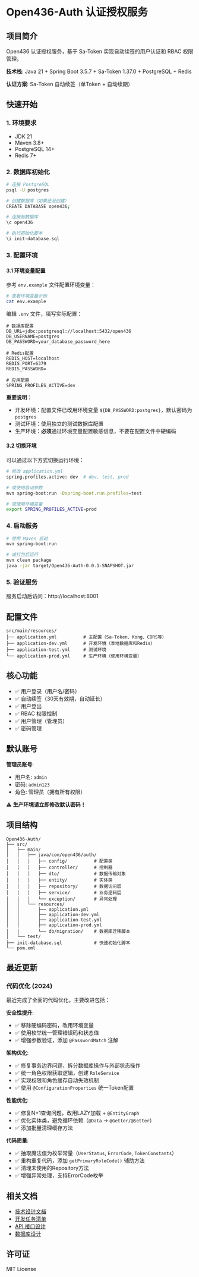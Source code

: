 # Open436-Auth 认证授权服务

## 项目简介

Open436 认证授权服务，基于 Sa-Token 实现自动续签的用户认证和 RBAC 权限管理。

**技术栈**: Java 21 + Spring Boot 3.5.7 + Sa-Token 1.37.0 + PostgreSQL + Redis

**认证方案**: Sa-Token 自动续签（单Token + 自动续期）

## 快速开始

### 1. 环境要求

- JDK 21
- Maven 3.8+
- PostgreSQL 14+
- Redis 7+

### 2. 数据库初始化

```bash
# 连接 PostgreSQL
psql -U postgres

# 创建数据库（如果还没创建）
CREATE DATABASE open436;

# 连接到数据库
\c open436

# 执行初始化脚本
\i init-database.sql
```

### 3. 配置环境

#### 3.1 环境变量配置

参考 `env.example` 文件配置环境变量：

```bash
# 查看环境变量示例
cat env.example
```

编辑 `.env` 文件，填写实际配置：

```properties
# 数据库配置
DB_URL=jdbc:postgresql://localhost:5432/open436
DB_USERNAME=postgres
DB_PASSWORD=your_database_password_here

# Redis配置
REDIS_HOST=localhost
REDIS_PORT=6379
REDIS_PASSWORD=

# 应用配置
SPRING_PROFILES_ACTIVE=dev
```

**重要说明**：
- 开发环境：配置文件已改用环境变量 `${DB_PASSWORD:postgres}`，默认密码为 `postgres`
- 测试环境：使用独立的测试数据库配置
- 生产环境：**必须**通过环境变量配置敏感信息，不要在配置文件中硬编码

#### 3.2 切换环境

可以通过以下方式切换运行环境：

```bash
# 修改 application.yml
spring.profiles.active: dev  # dev, test, prod

# 或使用启动参数
mvn spring-boot:run -Dspring-boot.run.profiles=test

# 或使用环境变量
export SPRING_PROFILES_ACTIVE=prod
```

### 4. 启动服务

```bash
# 使用 Maven 启动
mvn spring-boot:run

# 或打包后运行
mvn clean package
java -jar target/Open436-Auth-0.0.1-SNAPSHOT.jar
```

### 5. 验证服务

服务启动后访问：http://localhost:8001

## 配置文件

```
src/main/resources/
├── application.yml          # 主配置（Sa-Token、Kong、CORS等）
├── application-dev.yml      # 开发环境（本地数据库和Redis）
├── application-test.yml     # 测试环境
└── application-prod.yml     # 生产环境（使用环境变量）
```

## 核心功能

- ✅ 用户登录（用户名/密码）
- ✅ 自动续签（30天有效期，自动延长）
- ✅ 用户登出
- ✅ RBAC 权限控制
- ✅ 用户管理（管理员）
- ✅ 密码管理

## 默认账号

**管理员账号**:
- 用户名: `admin`
- 密码: `admin123`
- 角色: 管理员（拥有所有权限）

⚠️ **生产环境请立即修改默认密码！**

## 项目结构

```
Open436-Auth/
├── src/
│   ├── main/
│   │   ├── java/com/open436/auth/
│   │   │   ├── config/          # 配置类
│   │   │   ├── controller/      # 控制器
│   │   │   ├── dto/             # 数据传输对象
│   │   │   ├── entity/          # 实体类
│   │   │   ├── repository/      # 数据访问层
│   │   │   ├── service/         # 业务逻辑层
│   │   │   └── exception/       # 异常处理
│   │   └── resources/
│   │       ├── application.yml
│   │       ├── application-dev.yml
│   │       ├── application-test.yml
│   │       ├── application-prod.yml
│   │       └── db/migration/    # 数据库迁移脚本
│   └── test/
├── init-database.sql            # 快速初始化脚本
└── pom.xml
```

## 最近更新

### 代码优化 (2024)

最近完成了全面的代码优化，主要改进包括：

**安全性提升**:
- ✅ 移除硬编码密码，改用环境变量
- ✅ 使用枚举统一管理错误码和状态值
- ✅ 增强参数验证，添加 `@PasswordMatch` 注解

**架构优化**:
- ✅ 修复事务边界问题，拆分数据库操作与外部状态操作
- ✅ 统一角色权限获取逻辑，创建 `RoleService`
- ✅ 实现权限和角色缓存自动失效机制
- ✅ 使用 `@ConfigurationProperties` 统一Token配置

**性能优化**:
- ✅ 修复N+1查询问题，改用LAZY加载 + `@EntityGraph`
- ✅ 优化实体类，避免循环依赖（`@Data` → `@Getter/@Setter`）
- ✅ 添加批量清理缓存方法

**代码质量**:
- ✅ 抽取魔法值为枚举常量（`UserStatus`, `ErrorCode`, `TokenConstants`）
- ✅ 重构重复代码，添加 `getPrimaryRoleCode()` 辅助方法
- ✅ 清理未使用的Repository方法
- ✅ 增强异常处理，支持ErrorCode枚举

## 相关文档

- [技术设计文档](../docs/TDD/M1-认证授权服务/)
- [开发任务清单](../docs/TDD/M1-认证授权服务/05-开发任务清单.md)
- [API 接口设计](../docs/TDD/M1-认证授权服务/02-API接口设计.md)
- [数据库设计](../docs/TDD/M1-认证授权服务/01-数据库设计.md)

## 许可证

MIT License

